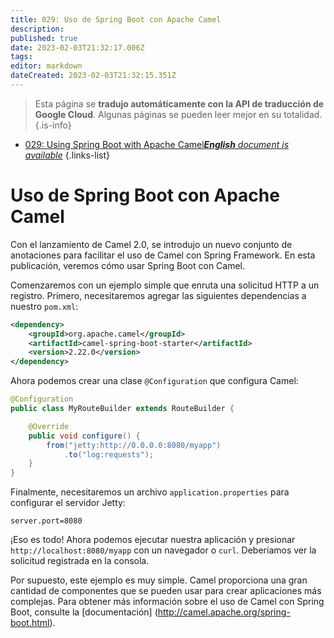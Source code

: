 ```yaml
---
title: 029: Uso de Spring Boot con Apache Camel
description: 
published: true
date: 2023-02-03T21:32:17.006Z
tags: 
editor: markdown
dateCreated: 2023-02-03T21:32:15.351Z
---
```


> Esta página se **tradujo automáticamente con la API de traducción de Google Cloud**.
Algunas páginas se pueden leer mejor en su totalidad.{.is-info}



- [029: Using Spring Boot with Apache Camel***English** document is available*](/en/Knowledge-base/Spring-Boot/Learning/029-using-spring-boot-with-apache-camel)
{.links-list}


# Uso de Spring Boot con Apache Camel

Con el lanzamiento de Camel 2.0, se introdujo un nuevo conjunto de anotaciones para facilitar el uso de Camel con Spring Framework. En esta publicación, veremos cómo usar Spring Boot con Camel.

Comenzaremos con un ejemplo simple que enruta una solicitud HTTP a un registro. Primero, necesitaremos agregar las siguientes dependencias a nuestro `pom.xml`:

```xml
<dependency>
    <groupId>org.apache.camel</groupId>
    <artifactId>camel-spring-boot-starter</artifactId>
    <version>2.22.0</version>
</dependency>
```

Ahora podemos crear una clase `@Configuration` que configura Camel:

```java
@Configuration
public class MyRouteBuilder extends RouteBuilder {

    @Override
    public void configure() {
        from("jetty:http://0.0.0.0:8080/myapp")
            .to("log:requests");
    }
}
```

Finalmente, necesitaremos un archivo `application.properties` para configurar el servidor Jetty:

```properties
server.port=8080
```

¡Eso es todo! Ahora podemos ejecutar nuestra aplicación y presionar `http://localhost:8080/myapp` con un navegador o `curl`. Deberíamos ver la solicitud registrada en la consola.

Por supuesto, este ejemplo es muy simple. Camel proporciona una gran cantidad de componentes que se pueden usar para crear aplicaciones más complejas. Para obtener más información sobre el uso de Camel con Spring Boot, consulte la [documentación] (http://camel.apache.org/spring-boot.html).